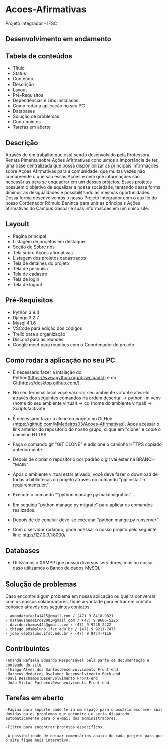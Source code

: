 # Acoes-Afirmativas
Projeto Integrador - IFSC

## Desenvolvimento em andamento

## Tabela de conteúdos
- Título
- Status
- Conteúdo
- Descrição
- Layout
- Pré-Requisitos
- Dependências e Libs Instaladas
- Como rodar a aplicação no seu PC
- Databases
- Solução de problemas
- Contribuintes
- Tarefas em aberto

## Descrição
Através de um trabalho que está sendo desenvolvido pela Professora Renata Pimenta sobre Ações Afirmativas concluímos a importância de ter uma base centralizada que possa disponibilizar as principais informações sobre Ações Afirmativas para a comunidade, que muitas vezes não compreende o que são essas Ações e nem que informações são necessárias para se enquadrar em um desses projetos. Esses projetos possuem o objetivo de equalizar a nossa sociedade, tentando dessa forma diminuir as desigualdades e possibilitando as mesmas oportunidades. Dessa forma desenvolvemos o nosso Projeto Integrador com o auxílio do nosso Cordenador Rômulo Beninca para unir as principais Ações afirmativas do Campus Gaspar e suas informações em um único site.


## Layoult
- Página principal
- Listagem de projetos em destaque 
- Seção de Sobre nós
- Tela sobre Ações afirmativas
- Listagem dos projetos cadastrados
- Tela de detalhes do projeto
- Tela de pesquisa
- Tela de cadastro
- Tela de login
- Tela de logout


## Pré-Requisitos
- Python 3.9.4
- Django 3.2.7
- Mysql 4.1.6 
- VSCode para edição dos códigos
- Trello para a organização
- Discord para as reunões
- Google meet para reuniões com o Coordenador do projeto



## Como rodar a aplicação no seu PC
- É necessário fazer a intalação do Python(https://www.python.org/downloads/) e do Git(https://desktop.github.com/).
- No seu terminal local você vai criar seu ambiente virtual e ativa-lo através dos seguintes comandos na ordem descrita:
  -> python -m venv (nome do seu ambiente virtual)
  -> cd (nome do ambiente virtual)
  -> Scripts/activate
  
- É necessário fazer o clone do projeto no GitHub (https://github.com/MMedeiros03/Acoes-Afirmativas). Apos acessar o link anterior do repositório do nosso grupo, clique em "clone" e copie o caminho HTTPS.                                     
- Faça o comando git "GIT CLONE" e adicione o caminho HTTPS copiado anteriormente.

- Depois de clonar o repositório por padrão o git vai estar na BRANCH "MAIN". 
                                  
- Após o ambiente virtual estar ativado, você deve fazer o download de todas a bibliotecas co projeto através do comando "pip install -r requirements.txt".
                                                                                                                                           
- Execute o comando ""python manage.py makemigratios" .

- Em seguida "python manage.py migrate" para aplicar os comandos realizados. 

- Depois de de concluir deve-se executar "python mange.py runserver"

- Com o servidor rodando, pode acessar o nosso projeto pelo seguinte link: http://127.0.0.1:8000/

## Databases

- Utilizamos o XAMPP que possui diversos servidores, mas no nosso caso utilizamos o Banco de dados MySQL

## Solução de problemas
Caso encontre algum problema em nossa aplicação ou queira conversar com os nossos colaboradores, fique a vontade para entrar em contato conosco através dos seguintes contatos:

    - amandarafaela1415@gmail.com / (47) 9 8418-9821
    - matheusmedeiros2003@gmail.com / (47) 9 9606-5225
    - davideschamps444@gmail.com / (47) 9 9248-2422
    - thiago.ads@aluno.ifsc.edu.br / (47) 9 9211-7473
    - joao.vep@aluno.ifsc.edu.br / (47) 9 8454-7116


## Contribuintes

    -Amanda Rafaela Eduardo:Responsável pela parte de documentação e conteúdo do site
    -Thiago Alves dos Santos:Desenvolvimento Front-end
    -Matheus Medeiros Oselame: Desenvolvimento Back-end
    -Davi Deschamps:Desenvolvimento Front-end
    -João Victor Pacheco:Desenvolvimento Front-end


## Tarefas em aberto
    -Página para suporte onde teria um espaço para o usuário escrever suas dúvidas ou os problemas que encontrou e seria disparado automaticamente para o e-mail dos administradores.

    -Filtro para encontrar projetos específicos.

    -A possibilidade de deixar comentários abaixo de cada projeto para que o site fique mais interativo.









